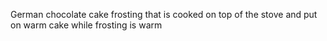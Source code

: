 German chocolate cake frosting that is cooked on top of the stove and put on warm cake while frosting is warm